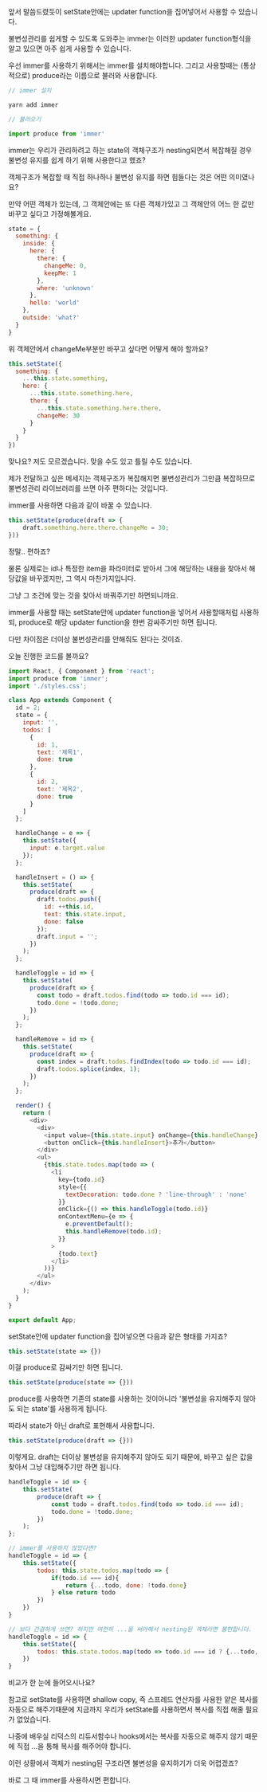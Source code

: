 앞서 말씀드렸듯이 setState안에는 updater function을 집어넣어서 사용할 수 있습니다.

불변성관리를 쉽게할 수 있도록 도와주는 immer는 이러한 updater function형식을 알고 있으면 아주 쉽게 사용할 수 있습니다.

우선 immer를 사용하기 위해서는 immer를 설치해야합니다. 그리고 사용할때는 \(통상적으로\) produce라는 이름으로 불러와 사용합니다.

```js
// immer 설치

yarn add immer

// 불러오기

import produce from 'immer'
```

immer는 우리가 관리하려고 하는 state의 객체구조가 nesting되면서 복잡해질 경우 불변성 유지를 쉽게 하기 위해 사용한다고 했죠?

객체구조가 복잡할 때 직접 하나하나 불변성 유지를 하면 힘들다는 것은 어떤 의미였나요?

만약 어떤 객체가 있는데, 그 객체안에는 또 다른 객체가있고 그 객체안의 어느 한 값만 바꾸고 싶다고 가정해볼게요.

```js
state = {
  something: {
    inside: {
      here: {
        there: {
          changeMe: 0,
          keepMe: 1
        },
        where: 'unknown'
      },
      hello: 'world'
    },
    outside: 'what?'
  }
}
```

위 객체안에서 changeMe부분만 바꾸고 싶다면 어떻게 해야 할까요?

```js
this.setState({
  something: {
    ...this.state.something,
    here: {
      ...this.state.something.here,
      there: {
        ...this.state.something.here.there,
        changeMe: 30
      }
    }
  }
})
```

맞나요? 저도 모르겠습니다. 맞을 수도 있고 틀릴 수도 있습니다.

제가 전달하고 싶은 메세지는 객체구조가 복잡해지면 불변성관리가 그만큼 복잡하므로 불변성관리 라이브러리를 쓰면 아주 편하다는 것입니다.

immer를 사용하면 다음과 같이 바꿀 수 있습니다.

```js
this.setState(produce(draft => {
    draft.something.here.there.changeMe = 30;
}))
```

정말.. 편하죠?

물론 실제로는 id나 특정한 item을 파라미터로 받아서 그에 해당하는 내용을 찾아서 해당값을 바꾸겠지만, 그 역시 마찬가지입니다.

그냥 그 조건에 맞는 것을 찾아서 바꿔주기만 하면되니까요.

immer를 사용할 때는 setState안에 updater function을 넣어서 사용할때처럼 사용하되, produce로 해당 updater function을 한번 감싸주기만 하면 됩니다.

다만 차이점은 더이상 불변성관리를 안해줘도 된다는 것이죠.

오늘 진행한 코드를 볼까요?

```js
import React, { Component } from 'react';
import produce from 'immer';
import './styles.css';

class App extends Component {
  id = 2;
  state = {
    input: '',
    todos: [
      {
        id: 1,
        text: '제목1',
        done: true
      },
      {
        id: 2,
        text: '제목2',
        done: true
      }
    ]
  };

  handleChange = e => {
    this.setState({
      input: e.target.value
    });
  };

  handleInsert = () => {
    this.setState(
      produce(draft => {
        draft.todos.push({
          id: ++this.id,
          text: this.state.input,
          done: false
        });
        draft.input = '';
      })
    );
  };

  handleToggle = id => {
    this.setState(
      produce(draft => {
        const todo = draft.todos.find(todo => todo.id === id);
        todo.done = !todo.done;
      })
    );
  };

  handleRemove = id => {
    this.setState(
      produce(draft => {
        const index = draft.todos.findIndex(todo => todo.id === id);
        draft.todos.splice(index, 1);
      })
    );
  };

  render() {
    return (
      <div>
        <div>
          <input value={this.state.input} onChange={this.handleChange} />
          <button onClick={this.handleInsert}>추가</button>
        </div>
        <ul>
          {this.state.todos.map(todo => (
            <li
              key={todo.id}
              style={{
                textDecoration: todo.done ? 'line-through' : 'none'
              }}
              onClick={() => this.handleToggle(todo.id)}
              onContextMenu={e => {
                e.preventDefault();
                this.handleRemove(todo.id);
              }}
            >
              {todo.text}
            </li>
          ))}
        </ul>
      </div>
    );
  }
}

export default App;
```

setState안에 updater function을 집어넣으면 다음과 같은 형태를 가지죠?

```js
this.setState(state => {})
```

이걸 produce로 감싸기만 하면 됩니다.

```js
this.setState(produce(state => {}))
```

produce를 사용하면 기존의 state를 사용하는 것이아니라 '불변성을 유지해주지 않아도 되는 state'를 사용하게 됩니다.

따라서 state가 아닌 draft로 표현해서 사용합니다.

```js
this.setState(produce(draft => {}))
```

이렇게요. draft는 더이상 불변성을 유지해주지 않아도 되기 때문에, 바꾸고 싶은 값을 찾아서 그냥 대입해주기만 하면 됩니다.

```js
handleToggle = id => {
    this.setState(
        produce(draft => {
            const todo = draft.todos.find(todo => todo.id === id);
            todo.done = !todo.done;
        })
    );
};

// immer를 사용하지 않았다면?
handleToggle = id => {
    this.setState({
        todos: this.state.todos.map(todo => {
            if(todo.id === id){
                return {...todo, done: !todo.done}
            } else return todo
        })
    })
}

// 보다 간결하게 쓰면? 하지만 여전히 ...을 써야해서 nesting된 객체라면 불편합니다.
handleToggle = id => {
    this.setState({
        todos: this.state.todos.map(todo => todo.id === id ? {...todo, done: !todo.done} : todo)
    })
}
```

비교가 한 눈에 들어오시나요?

참고로 setState를 사용하면 shallow copy, 즉 스프레드 연산자를 사용한 얕은 복사를 자동으로 해주기때문에 지금까지 우리가 setState를 사용하면서 복사를 직접 해줄 필요가 없었습니다.

나중에 배우실 리덕스의 리듀서함수나 hooks에서는 복사를 자동으로 해주지 않기 때문에 직접 ...을 통해 복사를 해주어야 합니다.

이런 상황에서 객체가 nesting된 구조라면 불변성을 유지하기가 더욱 어렵겠죠?

바로 그 때 immer를 사용하시면 편합니다.

